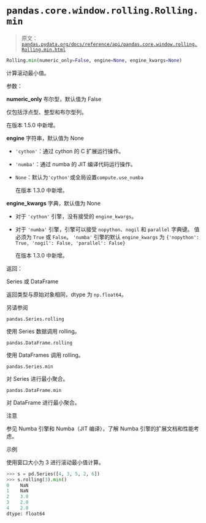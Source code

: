 # `pandas.core.window.rolling.Rolling.min`

> 原文：[`pandas.pydata.org/docs/reference/api/pandas.core.window.rolling.Rolling.min.html`](https://pandas.pydata.org/docs/reference/api/pandas.core.window.rolling.Rolling.min.html)

```py
Rolling.min(numeric_only=False, engine=None, engine_kwargs=None)
```

计算滚动最小值。

参数：

**numeric_only** 布尔型，默认值为 False

仅包括浮点型、整型和布尔型列。

在版本 1.5.0 中新增。

**engine** 字符串，默认值为 None

+   `'cython'`：通过 cython 的 C 扩展运行操作。

+   `'numba'`：通过 numba 的 JIT 编译代码运行操作。

+   `None`：默认为`'cython'`或全局设置`compute.use_numba`

    在版本 1.3.0 中新增。

**engine_kwargs** 字典，默认值为 None

+   对于 `'cython'` 引擎，没有接受的 `engine_kwargs`。

+   对于 `'numba'` 引擎，引擎可以接受 `nopython`、`nogil` 和 `parallel` 字典键。 值必须为 `True` 或 `False`。 `'numba'` 引擎的默认 `engine_kwargs` 为 `{'nopython': True, 'nogil': False, 'parallel': False}`

    在版本 1.3.0 中新增。

返回：

Series 或 DataFrame

返回类型与原始对象相同，dtype 为 `np.float64`。

另请参阅

`pandas.Series.rolling`

使用 Series 数据调用 rolling。

`pandas.DataFrame.rolling`

使用 DataFrames 调用 rolling。

`pandas.Series.min`

对 Series 进行最小聚合。

`pandas.DataFrame.min`

对 DataFrame 进行最小聚合。

注意

参见 Numba 引擎和 Numba（JIT 编译），了解 Numba 引擎的扩展文档和性能考虑。

示例

使用窗口大小为 3 进行滚动最小值计算。

```py
>>> s = pd.Series([4, 3, 5, 2, 6])
>>> s.rolling(3).min()
0    NaN
1    NaN
2    3.0
3    2.0
4    2.0
dtype: float64 
```
